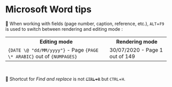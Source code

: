 # Microsoft Word tips

:speech_balloon: When working with fields (page number, caption, reference, etc.), `ALT`+`F9` is used to switch between rendering and editing mode :
<table>
  <tr>
    <th>Editing mode</th>
    <th>Rendering mode</th>
  </tr>
  <tr>
    <td><code>{DATE \@ "dd/MM/yyyy"}</code> - Page <code>{PAGE \* ARABIC}</code> out of <code>{NUMPAGES}</code></td>
    <td>30/07/2020 - Page 1 out of 149</td>
  </tr>
</table>

&nbsp;

:currency_exchange: Shortcut for _Find and replace_ is not ~~`CTRL`+`R`~~ but `CTRL`+`H`.
